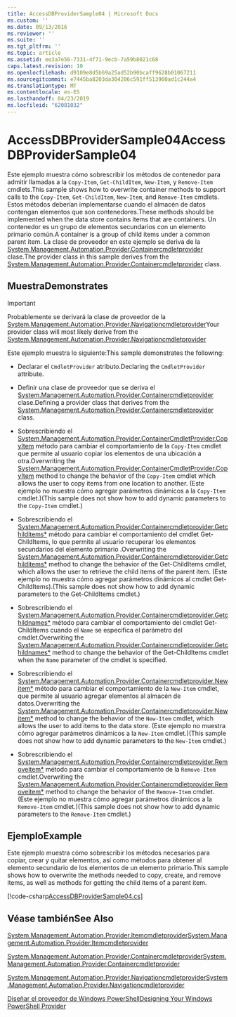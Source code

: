 ```yaml
---
title: AccessDBProviderSample04 | Microsoft Docs
ms.custom: ''
ms.date: 09/13/2016
ms.reviewer: ''
ms.suite: ''
ms.tgt_pltfrm: ''
ms.topic: article
ms.assetid: ee3a7e56-7331-4f71-9ecb-7a59b8021c68
caps.latest.revision: 10
ms.openlocfilehash: d9109e8d5b69a25ad52b90bcaff9628b01067211
ms.sourcegitcommit: e7445ba8203da304286c591ff513900ad1c244a4
ms.translationtype: MT
ms.contentlocale: es-ES
ms.lasthandoff: 04/23/2019
ms.locfileid: "62081032"
---
```

# <a name="accessdbprovidersample04"></a><span data-ttu-id="f702a-102">AccessDBProviderSample04</span><span class="sxs-lookup"><span data-stu-id="f702a-102">AccessDBProviderSample04</span></span>

<span data-ttu-id="f702a-103">Este ejemplo muestra cómo sobrescribir los métodos de contenedor para admitir llamadas a la `Copy-Item`, `Get-ChildItem`, `New-Item`, y `Remove-Item` cmdlets.</span><span class="sxs-lookup"><span data-stu-id="f702a-103">This sample shows how to overwrite container methods to support calls to the `Copy-Item`, `Get-ChildItem`, `New-Item`, and `Remove-Item` cmdlets.</span></span> <span data-ttu-id="f702a-104">Estos métodos deberían implementarse cuando el almacén de datos contengan elementos que son contenedores.</span><span class="sxs-lookup"><span data-stu-id="f702a-104">These methods should be implemented when the data store contains items that are containers.</span></span> <span data-ttu-id="f702a-105">Un contenedor es un grupo de elementos secundarios con un elemento primario común.</span><span class="sxs-lookup"><span data-stu-id="f702a-105">A container is a group of child items under a common parent item.</span></span> <span data-ttu-id="f702a-106">La clase de proveedor en este ejemplo se deriva de la [System.Management.Automation.Provider.Containercmdletprovider](/dotnet/api/System.Management.Automation.Provider.ContainerCmdletProvider) clase.</span><span class="sxs-lookup"><span data-stu-id="f702a-106">The provider class in this sample derives from the [System.Management.Automation.Provider.Containercmdletprovider](/dotnet/api/System.Management.Automation.Provider.ContainerCmdletProvider) class.</span></span>

## <a name="demonstrates"></a><span data-ttu-id="f702a-107">Muestra</span><span class="sxs-lookup"><span data-stu-id="f702a-107">Demonstrates</span></span>

> [!IMPORTANT]
> <span data-ttu-id="f702a-108">Probablemente se derivará la clase de proveedor de la [System.Management.Automation.Provider.Navigationcmdletprovider](/dotnet/api/System.Management.Automation.Provider.NavigationCmdletProvider)</span><span class="sxs-lookup"><span data-stu-id="f702a-108">Your provider class will most likely derive from the [System.Management.Automation.Provider.Navigationcmdletprovider](/dotnet/api/System.Management.Automation.Provider.NavigationCmdletProvider)</span></span>

<span data-ttu-id="f702a-109">Este ejemplo muestra lo siguiente:</span><span class="sxs-lookup"><span data-stu-id="f702a-109">This sample demonstrates the following:</span></span>

- <span data-ttu-id="f702a-110">Declarar el `CmdletProvider` atributo.</span><span class="sxs-lookup"><span data-stu-id="f702a-110">Declaring the `CmdletProvider` attribute.</span></span>

- <span data-ttu-id="f702a-111">Definir una clase de proveedor que se deriva el [System.Management.Automation.Provider.Containercmdletprovider](/dotnet/api/System.Management.Automation.Provider.ContainerCmdletProvider) clase.</span><span class="sxs-lookup"><span data-stu-id="f702a-111">Defining a provider class that derives from the [System.Management.Automation.Provider.Containercmdletprovider](/dotnet/api/System.Management.Automation.Provider.ContainerCmdletProvider) class.</span></span>

- <span data-ttu-id="f702a-112">Sobrescribiendo el [System.Management.Automation.Provider.ContainerCmdletProvider.CopyItem](/dotnet/api/System.Management.Automation.Provider.ContainerCmdletProvider.CopyItem) método para cambiar el comportamiento de la `Copy-Item` cmdlet que permite al usuario copiar los elementos de una ubicación a otra.</span><span class="sxs-lookup"><span data-stu-id="f702a-112">Overwriting the [System.Management.Automation.Provider.ContainerCmdletProvider.CopyItem](/dotnet/api/System.Management.Automation.Provider.ContainerCmdletProvider.CopyItem) method to change the behavior of the `Copy-Item` cmdlet which allows the user to copy items from one location to another.</span></span> <span data-ttu-id="f702a-113">(Este ejemplo no muestra cómo agregar parámetros dinámicos a la `Copy-Item` cmdlet.)</span><span class="sxs-lookup"><span data-stu-id="f702a-113">(This sample does not show how to add dynamic parameters to the `Copy-Item` cmdlet.)</span></span>

- <span data-ttu-id="f702a-114">Sobrescribiendo el [System.Management.Automation.Provider.Containercmdletprovider.Getchilditems\*](/dotnet/api/System.Management.Automation.Provider.ContainerCmdletProvider.GetChildItems) método para cambiar el comportamiento del cmdlet Get-ChildItems, lo que permite al usuario recuperar los elementos secundarios del elemento primario .</span><span class="sxs-lookup"><span data-stu-id="f702a-114">Overwriting the [System.Management.Automation.Provider.Containercmdletprovider.Getchilditems\*](/dotnet/api/System.Management.Automation.Provider.ContainerCmdletProvider.GetChildItems) method to change the behavior of the Get-ChildItems cmdlet, which allows the user to retrieve the child items of the parent item.</span></span> <span data-ttu-id="f702a-115">(Este ejemplo no muestra cómo agregar parámetros dinámicos al cmdlet Get-ChildItems).</span><span class="sxs-lookup"><span data-stu-id="f702a-115">(This sample does not show how to add dynamic parameters to the Get-ChildItems cmdlet.)</span></span>

- <span data-ttu-id="f702a-116">Sobrescribiendo el [System.Management.Automation.Provider.Containercmdletprovider.Getchildnames\*](/dotnet/api/System.Management.Automation.Provider.ContainerCmdletProvider.GetChildNames) método para cambiar el comportamiento del cmdlet Get-ChildItems cuando el `Name` se especifica el parámetro del cmdlet.</span><span class="sxs-lookup"><span data-stu-id="f702a-116">Overwriting the [System.Management.Automation.Provider.Containercmdletprovider.Getchildnames\*](/dotnet/api/System.Management.Automation.Provider.ContainerCmdletProvider.GetChildNames) method to change the behavior of the Get-ChildItems cmdlet when the `Name` parameter of the cmdlet is specified.</span></span>

- <span data-ttu-id="f702a-117">Sobrescribiendo el [System.Management.Automation.Provider.Containercmdletprovider.Newitem\*](/dotnet/api/System.Management.Automation.Provider.ContainerCmdletProvider.NewItem) método para cambiar el comportamiento de la `New-Item` cmdlet, que permite al usuario agregar elementos al almacén de datos.</span><span class="sxs-lookup"><span data-stu-id="f702a-117">Overwriting the [System.Management.Automation.Provider.Containercmdletprovider.Newitem\*](/dotnet/api/System.Management.Automation.Provider.ContainerCmdletProvider.NewItem) method to change the behavior of the `New-Item` cmdlet, which allows the user to add items to the data store.</span></span> <span data-ttu-id="f702a-118">(Este ejemplo no muestra cómo agregar parámetros dinámicos a la `New-Item` cmdlet.)</span><span class="sxs-lookup"><span data-stu-id="f702a-118">(This sample does not show how to add dynamic parameters to the `New-Item` cmdlet.)</span></span>

- <span data-ttu-id="f702a-119">Sobrescribiendo el [System.Management.Automation.Provider.Containercmdletprovider.Removeitem\*](/dotnet/api/System.Management.Automation.Provider.ContainerCmdletProvider.RemoveItem) método para cambiar el comportamiento de la `Remove-Item` cmdlet.</span><span class="sxs-lookup"><span data-stu-id="f702a-119">Overwriting the [System.Management.Automation.Provider.Containercmdletprovider.Removeitem\*](/dotnet/api/System.Management.Automation.Provider.ContainerCmdletProvider.RemoveItem) method to change the behavior of the `Remove-Item` cmdlet.</span></span> <span data-ttu-id="f702a-120">(Este ejemplo no muestra cómo agregar parámetros dinámicos a la `Remove-Item` cmdlet.)</span><span class="sxs-lookup"><span data-stu-id="f702a-120">(This sample does not show how to add dynamic parameters to the `Remove-Item` cmdlet.)</span></span>

## <a name="example"></a><span data-ttu-id="f702a-121">Ejemplo</span><span class="sxs-lookup"><span data-stu-id="f702a-121">Example</span></span>

<span data-ttu-id="f702a-122">Este ejemplo muestra cómo sobrescribir los métodos necesarios para copiar, crear y quitar elementos, así como métodos para obtener al elemento secundario de los elementos de un elemento primario.</span><span class="sxs-lookup"><span data-stu-id="f702a-122">This sample shows how to overwrite the methods needed to copy, create, and remove items, as well as methods for getting the child items of a parent item.</span></span>

[!code-csharp[AccessDBProviderSample04.cs](../../powershell-sdk-samples/SDK-2.0/csharp/AccessDBProviderSample06/AccessDBProviderSample06.cs#L11-L1635 "AccessDBProviderSample04.cs")]

## <a name="see-also"></a><span data-ttu-id="f702a-123">Véase también</span><span class="sxs-lookup"><span data-stu-id="f702a-123">See Also</span></span>

[<span data-ttu-id="f702a-124">System.Management.Automation.Provider.Itemcmdletprovider</span><span class="sxs-lookup"><span data-stu-id="f702a-124">System.Management.Automation.Provider.Itemcmdletprovider</span></span>](/dotnet/api/System.Management.Automation.Provider.ItemCmdletProvider)

[<span data-ttu-id="f702a-125">System.Management.Automation.Provider.Containercmdletprovider</span><span class="sxs-lookup"><span data-stu-id="f702a-125">System.Management.Automation.Provider.Containercmdletprovider</span></span>](/dotnet/api/System.Management.Automation.Provider.ContainerCmdletProvider)

[<span data-ttu-id="f702a-126">System.Management.Automation.Provider.Navigationcmdletprovider</span><span class="sxs-lookup"><span data-stu-id="f702a-126">System.Management.Automation.Provider.Navigationcmdletprovider</span></span>](/dotnet/api/System.Management.Automation.Provider.NavigationCmdletProvider)

[<span data-ttu-id="f702a-127">Diseñar el proveedor de Windows PowerShell</span><span class="sxs-lookup"><span data-stu-id="f702a-127">Designing Your Windows PowerShell Provider</span></span>](./provider-types.md)